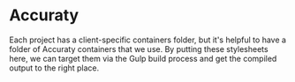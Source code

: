 # Accuraty

Each project has a client-specific containers folder, but it's helpful to have a folder of Accuraty containers that we use. By putting these stylesheets here, we can target them via the Gulp build process and get the compiled output to the right place.
